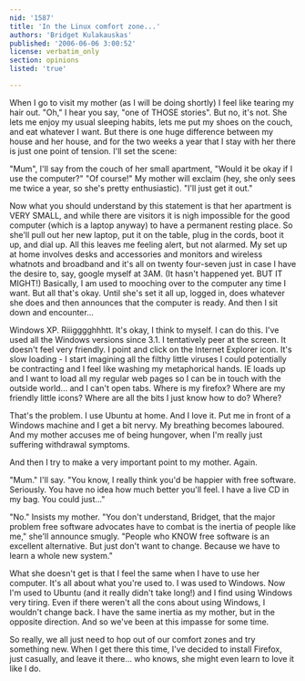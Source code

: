 ```yaml
---
nid: '1587'
title: 'In the Linux comfort zone...'
authors: 'Bridget Kulakauskas'
published: '2006-06-06 3:00:52'
license: verbatim_only
section: opinions
listed: 'true'

---
```

When I go to visit my mother (as I will be doing shortly) I feel like tearing my hair out. "Oh," I hear you say, "one of THOSE stories". But no, it's not. She lets me enjoy my usual sleeping habits, lets me put my shoes on the couch, and eat whatever I want. But there is one huge difference between my house and her house, and for the two weeks a year that I stay with her there is just one point of tension. I'll set the scene:

"Mum", I'll say from the couch of her small apartment, "Would it be okay if I use the computer?" "Of course!" My mother will exclaim (hey, she only sees me twice a year, so she's pretty enthusiastic). "I'll just get it out."

Now what you should understand by this statement is that her apartment is VERY SMALL, and while there are visitors it is nigh impossible for the good computer (which is a laptop anyway) to have a permanent resting place. So she'll pull out her new laptop, put it on the table, plug in the cords, boot it up, and dial up. All this leaves me feeling alert, but not alarmed. My set up at home involves desks and accessories and monitors and wireless whatnots and broadband and it's all on twenty four-seven just in case I have the desire to, say, google myself at 3AM. (It hasn't happened yet. BUT IT MIGHT!) Basically, I am used to mooching over to the computer any time I want. But all that's okay. Until she's set it all up, logged in, does whatever she does and then announces that the computer is ready. And then I sit down and encounter...

Windows XP. Riiigggghhhtt. It's okay, I think to myself. I can do this. I've used all the Windows versions since 3.1. I tentatively peer at the screen. It doesn't feel very friendly. I point and click on the Internet Explorer icon. It's slow loading - I start imagining all the filthy little viruses I could potentially be contracting and I feel like washing my metaphorical hands. IE loads up and I want to load all my regular web pages so I can be in touch with the outside world... and I can't open tabs. Where is my firefox? Where are my friendly little icons? Where are all the bits I just know how to do? Where?

That's the problem. I use Ubuntu at home. And I love it. Put me in front of a Windows machine and I get a bit nervy. My breathing becomes laboured. And my mother accuses me of being hungover, when I'm really just suffering withdrawal symptoms.

And then I try to make a very important point to my mother. Again.

"Mum." I'll say. "You know, I really think you'd be happier with free software. Seriously. You have no idea how much better you'll feel. I have a live CD in my bag. You could just..."

"No." Insists my mother. "You don't understand, Bridget, that the major problem free software advocates have to combat is the inertia of people like me," she'll announce smugly. "People who KNOW free software is an excellent alternative. But just don't want to change. Because we have to learn a whole new system."

What she doesn't get is that I feel the same when I have to use her computer. It's all about what you're used to. I was used to Windows. Now I'm used to Ubuntu (and it really didn't take long!) and I find using Windows very tiring. Even if there weren't all the cons about using Windows, I wouldn't change back. I have the same inertia as my mother, but in the opposite direction. And so we've been at this impasse for some time.

So really, we all just need to hop out of our comfort zones and try something new. When I get there this time, I've decided to install Firefox, just casually, and leave it there... who knows, she might even learn to love it like I do.

